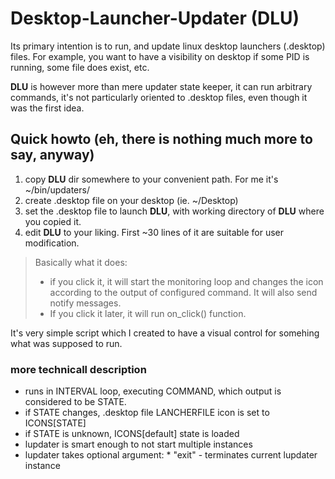 # Desktop-Launcher-Updater (DLU)

Its primary intention is to run, and update linux desktop launchers (.desktop) files.
For example, you want to have a visibility on desktop if some PID is running, some file
does exist, etc.  

**DLU** is however more than mere updater state keeper, it can run arbitrary commands,
it's not particularly oriented  to .desktop files, even though it was the first idea.

## Quick howto (eh, there is nothing much more to say, anyway)

1. copy **DLU** dir somewhere to your convenient path. For me it's ~/bin/updaters/
2. create .desktop file on your desktop (ie. ~/Desktop)
3. set the .desktop file to launch **DLU**, with working directory of **DLU** where you copied it.
4. edit **DLU** to your liking. First ~30 lines of it are suitable for user modification.

> Basically what it does:
> * if you click it, it will start the monitoring loop and changes the icon according to the output of configured
>  command. It will also send notify messages.
> * If you click it later, it will run on_click() function.


 It's very simple script which I created to have a visual control for somehing what was 
 supposed to run.
 

 ### more technicall description
        
* runs in INTERVAL loop, executing COMMAND, which output is considered to be STATE. 
* if STATE changes, .desktop file LANCHERFILE icon is set to ICONS[STATE] 
* if STATE is unknown, ICONS[default] state is loaded
* lupdater is smart enough to not start multiple instances
* lupdater takes optional argument:
       * "exit" - terminates current lupdater instance

